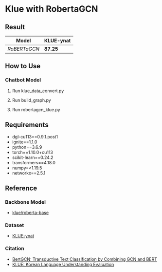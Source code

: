 # Klue with RobertaGCN

## Result
|**Model** | **KLUE-ynat** |
| ------------ | ---- |
| *RoBERTaGCN* | **87.25** |

## How to Use

### Chatbot Model

1. Run klue_data_convert.py

2. Run build_graph.py

3. Run robertagcn_klue.py

## Requirements

- dgl-cu113==0.9.1.post1
- ignite==1.1.0
- python==3.6.9
- torch==1.10.0+cu113
- scikit-learn==0.24.2
- transformers==4.18.0
- numpy=<1.19.5
- networkx==2.5.1

## Reference

### Backbone Model

- [klue/roberta-base](https://huggingface.co/klue/roberta-base)

### Dataset

- [KLUE-ynat](https://aistages-prod-server-public.s3.amazonaws.com/app/Competitions/000066/data/ynat-v1.1.tar.gz)

### Citation

- [BertGCN: Transductive Text Classification by Combining GCN and BERT](https://arxiv.org/abs/2105.05727)
- [KLUE: Korean Language Understanding Evaluation](https://arxiv.org/abs/2105.09680)
